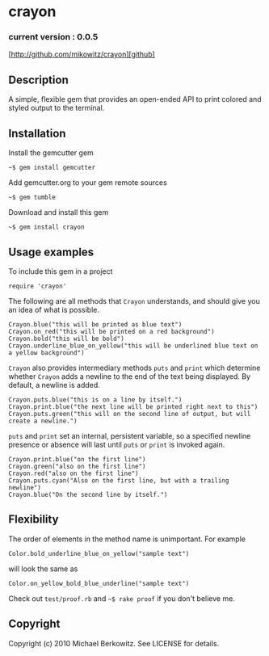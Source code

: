 # crayon

### current version : 0.0.5

[http://github.com/mikowitz/crayon][github]

## Description

A simple, flexible gem that provides an open-ended API to print colored and styled output to the terminal.

## Installation

Install the gemcutter gem

    ~$ gem install gemcutter

Add gemcutter.org to your gem remote sources

    ~$ gem tumble

Download and install this gem

    ~$ gem install crayon

## Usage examples

To include this gem in a project

    require 'crayon'

The following are all methods that `Crayon` understands, and should give you an idea of what is possible.

    Crayon.blue("this will be printed as blue text")
    Crayon.on_red("this will be printed on a red background")
    Crayon.bold("this will be bold")
    Crayon.underline_blue_on_yellow("this will be underlined blue text on a yellow background")

`Crayon` also provides intermediary methods `puts` and `print` which determine whether `Crayon` adds a newline to the end of the text being displayed.
By default, a newline is added.

    Crayon.puts.blue("this is on a line by itself.")
    Crayon.print.blue("the next line will be printed right next to this")
    Crayon.puts.green("this will on the second line of output, but will create a newline.")

`puts` and `print` set an internal, persistent variable, so a specified newline presence or absence will last until `puts` or `print` is invoked again.

    Crayon.print.blue("on the first line")
    Crayon.green("also on the first line")
    Crayon.red("also on the first line")
    Crayon.puts.cyan("Also on the first line, but with a trailing newline")
    Crayon.blue("On the second line by itself.")

## Flexibility

The order of elements in the method name is unimportant. For example

    Color.bold_underline_blue_on_yellow("sample text")

will look the same as

    Color.on_yellow_bold_blue_underline("sample text")

Check out `test/proof.rb` and `~$ rake proof` if you don't believe me.

## Copyright

Copyright (c) 2010 Michael Berkowitz. See LICENSE for details.

[github]: http://github.com/mikowitz/crayon "Crayon repository"
